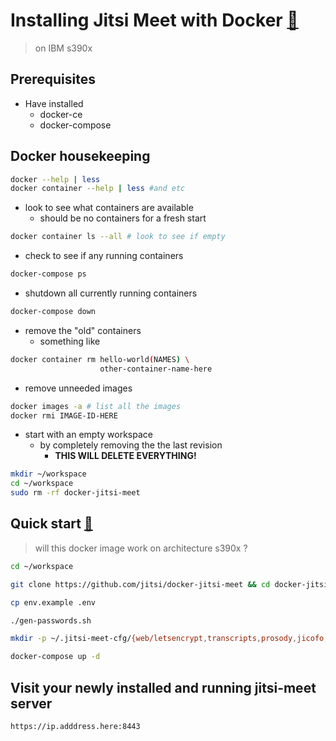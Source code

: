 # Installing Jitsi Meet with Docker [:link:](https://github.com/jitsi/docker-jitsi-meet/blob/master/README.md#jitsi-meet-on-docker)
> on IBM s390x

## Prerequisites
* Have installed
  * docker-ce
  * docker-compose

## Docker housekeeping
```bash
docker --help | less
docker container --help | less #and etc
```
* look to see what containers are available
  *  should be no containers for a fresh start
```bash
docker container ls --all # look to see if empty
```

* check to see if any running containers
```bash
docker-compose ps
```
* shutdown all currently running containers
```bash
docker-compose down
```

* remove the "old" containers
  * something like
```bash
docker container rm hello-world(NAMES) \
                    other-container-name-here
```

* remove unneeded images
```bash
docker images -a # list all the images
docker rmi IMAGE-ID-HERE
```

* start with an empty workspace
  *  by completely removing the the last revision
     * __THIS WILL DELETE EVERYTHING!__
```bash
mkdir ~/workspace
cd ~/workspace
sudo rm -rf docker-jitsi-meet
```

## Quick start [:link:](https://github.com/jitsi/docker-jitsi-meet/blob/master/README.md#quick-start)

> will this docker image  work on architecture s390x ?

```bash
cd ~/workspace

git clone https://github.com/jitsi/docker-jitsi-meet && cd docker-jitsi-meet

cp env.example .env

./gen-passwords.sh

mkdir -p ~/.jitsi-meet-cfg/{web/letsencrypt,transcripts,prosody,jicofo,jvb,jigasi,jibri}

docker-compose up -d

```

## Visit your newly installed and running jitsi-meet server

`https://ip.adddress.here:8443`

